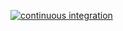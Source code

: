 [![continuous integration](https://github.com/gulbanana/thousand/actions/workflows/master_thousandwords.yml/badge.svg)](https://github.com/gulbanana/thousand/actions/workflows/master_thousandwords(staging).yml)

